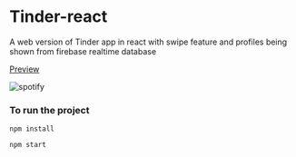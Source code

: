 # Tinder-react


A web version of Tinder app in react with swipe feature and profiles being shown from firebase realtime database


[Preview](https://spotify-react1.web.app)


![spotify](https://firebasestorage.googleapis.com/v0/b/spotify-react1.appspot.com/o/ezgif.com-video-to-gif.gif?alt=media&token=79f55228-ae4d-490a-9675-720f447f4170)

### To run the project

`npm install`

`npm start`
